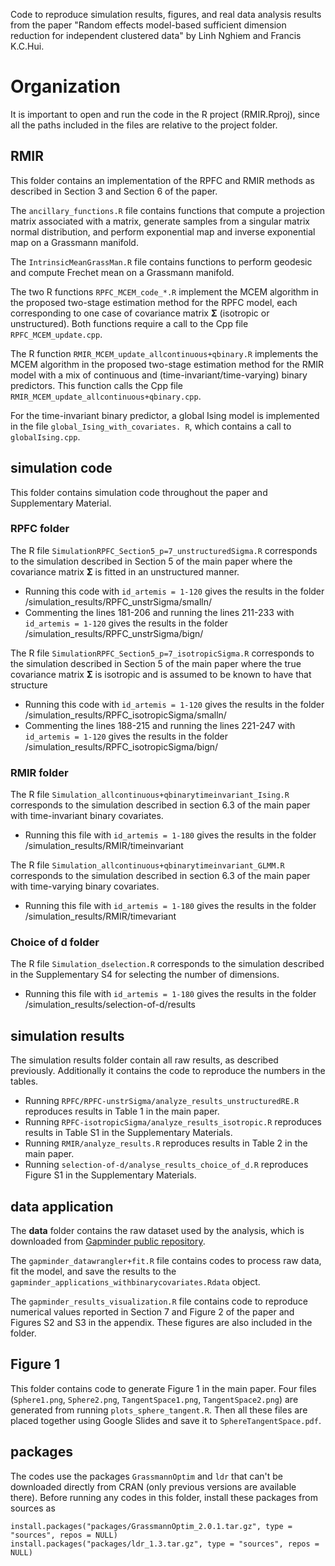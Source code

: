 Code to reproduce simulation results, figures, and real data analysis results from the paper "Random effects model-based sufficient dimension reduction for independent clustered data" by Linh Nghiem and Francis K.C.Hui.

# Organization

It is important to open and run the code in the R project (RMIR.Rproj), since all the paths included in the files are relative to the project folder.

## RMIR

This folder contains an implementation of the RPFC and RMIR methods as described in Section 3 and Section 6 of the paper. 

The `ancillary_functions.R` file contains functions that compute a projection matrix associated with a matrix, generate samples from a singular matrix normal distribution, and perform exponential map and inverse exponential map on a Grassmann manifold. 

The `IntrinsicMeanGrassMan.R` file contains functions to perform geodesic and compute Frechet mean on a Grassmann manifold. 

The two R functions `RPFC_MCEM_code_*.R` implement the MCEM algorithm in the proposed two-stage estimation method for the RPFC model, each corresponding to one case of covariance matrix $\mathbf{\Sigma}$ (isotropic or unstructured). Both functions require a call to the Cpp file `RPFC_MCEM_update.cpp`. 

The R function `RMIR_MCEM_update_allcontinuous+qbinary.R` implements the MCEM algorithm in the proposed two-stage estimation method for the RMIR model with a mix of continuous and (time-invariant/time-varying) binary predictors. This function calls the Cpp file `RMIR_MCEM_update_allcontinuous+qbinary.cpp`.

For the time-invariant binary predictor, a global  Ising model is implemented in the file `global_Ising_with_covariates. R`, which contains a call to `globalIsing.cpp`. 

## simulation code

This folder contains simulation code throughout the paper and Supplementary Material.

### RPFC folder

The R file `SimulationRPFC_Section5_p=7_unstructuredSigma.R` corresponds to the simulation described in Section 5 of the main paper where the covariance matrix $\mathbf{\Sigma}$ is fitted in an unstructured manner.
  - Running this code with `id_artemis = 1-120` gives the results in the folder /simulation_results/RPFC_unstrSigma/smalln/
  - Commenting the lines 181-206 and running the lines 211-233 with `id_artemis = 1-120`  gives the results in the folder /simulation_results/RPFC_unstrSigma/bign/

The R file `SimulationRPFC_Section5_p=7_isotropicSigma.R` corresponds to the simulation described in Section 5 of the main paper where the true covariance matrix $\mathbf{\Sigma}$ is isotropic and is assumed to be known to have that structure
  - Running this code with `id_artemis = 1-120` gives the results in the folder /simulation_results/RPFC_isotropicSigma/smalln/
  - Commenting the lines 188-215 and running the lines 221-247 with `id_artemis = 1-120`  gives the results in the folder /simulation_results/RPFC_isotropicSigma/bign/

### RMIR folder

The R file `Simulation_allcontinuous+qbinarytimeinvariant_Ising.R` corresponds to the simulation described in section 6.3 of the main paper with time-invariant binary covariates.
  - Running this file with `id_artemis = 1-180` gives the results in the folder /simulation_results/RMIR/timeinvariant

The R file `Simulation_allcontinuous+qbinarytimeinvariant_GLMM.R` corresponds to the simulation described in section 6.3 of the main paper with time-varying binary covariates.
  - Running this file with `id_artemis = 1-180` gives the results in the folder /simulation_results/RMIR/timevariant

### Choice of d folder

The R file `Simulation_dselection.R` corresponds to the simulation described in the Supplementary S4 for selecting the number of dimensions.
  - Running this file with `id_artemis = 1-180` gives the results in the folder /simulation_results/selection-of-d/results

    
## simulation results

The simulation results folder contain all raw results, as described previously. Additionally it contains the code to reproduce the numbers in the tables. 

- Running `RPFC/RPFC-unstrSigma/analyze_results_unstructuredRE.R` reproduces results in Table 1 in the main paper.
- Running `RPFC-isotropicSigma/analyze_results_isotropic.R` reproduces results in Table S1 in the Supplementary Materials.
- Running `RMIR/analyze_results.R` reproduces results in Table 2 in the main paper.
- Running `selection-of-d/analyse_results_choice_of_d.R` reproduces Figure S1 in the Supplementary Materials.

## data application

The **data** folder contains the raw dataset used by the analysis, which is downloaded from [Gapminder public repository](https://www.gapminder.org/data/).

The `gapminder_datawrangler+fit.R` file contains codes to process raw data, fit the model, and save the results to the `gapminder_applications_withbinarycovariates.Rdata` object. 

The `gapminder_results_visualization.R` file contains code to reproduce numerical values reported in Section 7 and Figure 2 of the paper and Figures S2 and S3 in the appendix. These figures are also included in the folder. 

## Figure 1

This folder contains code to generate Figure 1 in the main paper. Four files (`Sphere1.png`, `Sphere2.png`, `TangentSpace1.png`, `TangentSpace2.png`) are generated from running `plots_sphere_tangent.R`. Then all these files are placed together using Google Slides and save it to `SphereTangentSpace.pdf`.


## packages

The codes use the packages `GrassmannOptim` and `ldr` that can't be downloaded directly from CRAN (only previous versions are available there). Before running any codes in this folder, install these packages from sources as

```{r}
install.packages("packages/GrassmannOptim_2.0.1.tar.gz", type = "sources", repos = NULL)
install.packages("packages/ldr_1.3.tar.gz", type = "sources", repos = NULL)
```





